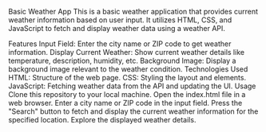 Basic Weather App
This is a basic weather application that provides current weather information based on user input. It utilizes HTML, CSS, and JavaScript to fetch and display weather data using a weather API.

Features
Input Field: Enter the city name or ZIP code to get weather information.
Display Current Weather: Show current weather details like temperature, description, humidity, etc.
Background Image: Display a background image relevant to the weather condition.
Technologies Used
HTML: Structure of the web page.
CSS: Styling the layout and elements.
JavaScript: Fetching weather data from the API and updating the UI.
Usage
Clone this repository to your local machine.
Open the index.html file in a web browser.
Enter a city name or ZIP code in the input field.
Press the "Search" button to fetch and display the current weather information for the specified location.
Explore the displayed weather details.
